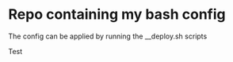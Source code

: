 # Repo containing my bash config

The config can be applied by running the __deploy.sh scripts

Test
